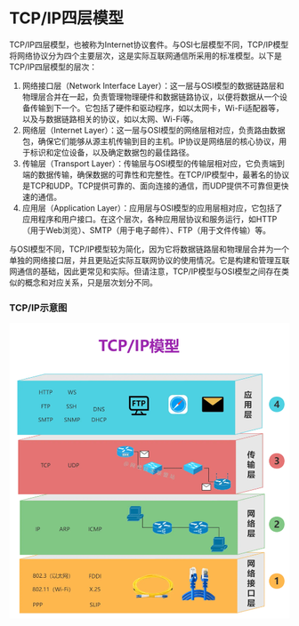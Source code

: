 # TCP/IP四层模型
TCP/IP四层模型，也被称为Internet协议套件。与OSI七层模型不同，TCP/IP模型将网络协议分为四个主要层次，这是实际互联网通信所采用的标准模型。以下是TCP/IP四层模型的层次：

1. 网络接口层（Network Interface Layer）：这一层与OSI模型的数据链路层和物理层合并在一起，负责管理物理硬件和数据链路协议，以便将数据从一个设备传输到下一个。它包括了硬件和驱动程序，如以太网卡，Wi-Fi适配器等，以及与数据链路相关的协议，如以太网、Wi-Fi等。
2.    网络层（Internet Layer）：这一层与OSI模型的网络层相对应，负责路由数据包，确保它们能够从源主机传输到目的主机。IP协议是网络层的核心协议，用于标识和定位设备，以及确定数据包的最佳路径。
 3.   传输层（Transport Layer）：传输层与OSI模型的传输层相对应，它负责端到端的数据传输，确保数据的可靠性和完整性。在TCP/IP模型中，最著名的协议是TCP和UDP。TCP提供可靠的、面向连接的通信，而UDP提供不可靠但更快速的通信。
 4.   应用层（Application Layer）：应用层与OSI模型的应用层相对应，它包括了应用程序和用户接口。在这个层次，各种应用层协议和服务运行，如HTTP（用于Web浏览）、SMTP（用于电子邮件）、FTP（用于文件传输）等。

与OSI模型不同，TCP/IP模型较为简化，因为它将数据链路层和物理层合并为一个单独的网络接口层，并且更贴近实际互联网协议的使用情况。它是构建和管理互联网通信的基础，因此更常见和实际。但请注意，TCP/IP模型与OSI模型之间存在类似的概念和对应关系，只是层次划分不同。

### TCP/IP示意图
![2gjpvgln6kp4w_5c3a7f86cb31469d8bbcbc94ad41473b.webp](./999.REFS/2gjpvgln6kp4w_5c3a7f86cb31469d8bbcbc94ad41473b.webp)